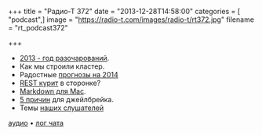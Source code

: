 +++
title = "Радио-Т 372"
date = "2013-12-28T14:58:00"
categories = [ "podcast",]
image = "https://radio-t.com/images/radio-t/rt372.jpg"
filename = "rt_podcast372"

+++

* [2013 - год разочарований](http://qz.com/161443/2013-was-a-lost-year-for-tech/).
* Как мы строили кластер.
* Радостные [прогнозы на 2014](http://management.fortune.cnn.com/2013/12/27/tech-job-forecast-2014/)
* [REST курит](http://blog.programmableweb.com/2013/12/19/is-rest-losing-its-flair-rest-api-alternatives-2/) в сторонке?
* [Markdown для Mac](http://clockworkengine.com/lightpaper-mac/).
* [5 причин](http://www.gottabemobile.com/2013/12/26/5-reasons-you-should-jailbreak-your-ios-device/) для джейлбрейка.
* Темы [наших слушателей](http://www.radio-t.com/p/2013/12/24/prep-372)

[аудио](http://cdn.radio-t.com/rt_podcast372.mp3) • [лог чата](http://chat.radio-t.com/logs/radio-t-372.html)
<audio src="http://cdn.radio-t.com/rt_podcast372.mp3" preload="none"></audio>
